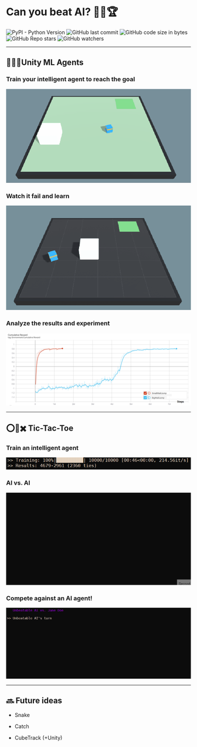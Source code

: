 # Can you beat AI? 🧠:boom::trophy:

![PyPI - Python Version](https://img.shields.io/pypi/pyversions/numpy)
![GitHub last commit](https://img.shields.io/github/last-commit/aritzLizoain/AI-vs.-Humanity)
![GitHub code size in bytes](https://img.shields.io/github/languages/code-size/aritzLizoain/AI-vs.-Humanity)
![GitHub Repo stars](https://img.shields.io/github/stars/aritzLizoain/AI-vs.-Humanity?style=social)
![GitHub watchers](https://img.shields.io/github/watchers/aritzLizoain/AI-vs.-Humanity?style=social)

___

## :round_pushpin::space_invader::checkered_flag:Unity ML Agents

### **Train your intelligent agent to reach the goal**

![alt text](https://github.com/aritzLizoain/AI-vs.-Humanity/blob/main/Unity%20ML%20Agents/Media/Trained.gif)

### **Watch it fail and learn**

![alt text](https://github.com/aritzLizoain/AI-vs.-Humanity/blob/main/Unity%20ML%20Agents/Media/Non-Trained.gif)

### **Analyze the results and experiment**

![alt text](https://github.com/aritzLizoain/AI-vs.-Humanity/blob/main/Unity%20ML%20Agents/Media/Training.png)

___

## :o::crown::heavy_multiplication_x: Tic-Tac-Toe

### **Train an intelligent agent**

![alt text](https://github.com/aritzLizoain/AI-vs.-Humanity/blob/main/Tic-Tac-Toe/Screen_recordings/Training.png)

### **AI vs. AI**

![alt text](https://github.com/aritzLizoain/AI-vs.-Humanity/blob/main/Tic-Tac-Toe/Screen_recordings/AI_vs_AI.gif)

### **Compete against an AI agent!**

![alt text](https://github.com/aritzLizoain/AI-vs.-Humanity/blob/main/Tic-Tac-Toe/Screen_recordings/AI_vs_Human.gif)
___

## :soon: Future ideas

* Snake

* Catch

* CubeTrack (+Unity)
